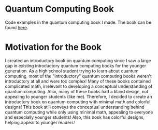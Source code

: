 # Quantum Computing Book
Code examples in the quantum computing book I made. The book can be found [here]().

# Motivation for the Book
I created an introductory book on quantum computing since I saw a large gap in existing introductory quantum computing books for the younger generation. As a high school student trying to learn about quantum computing, most of the "introductory" quantum computing books weren't introductory at all and were too complex! Many of these books contained complicated math, irrelevant to developing a conceptual understanding of quantum computing. Also, many of these books had a bland design, not appealing to younger students (like me). Therefore, I decided to create an introductory book on quantum computing with minimal math and colorful designs! This book still conveys the conceptual understanding behind quantum computing while only using minimal math, appealing to everyone and especially younger students! Also, this book has colorful designs, helping appeal to younger readers!
